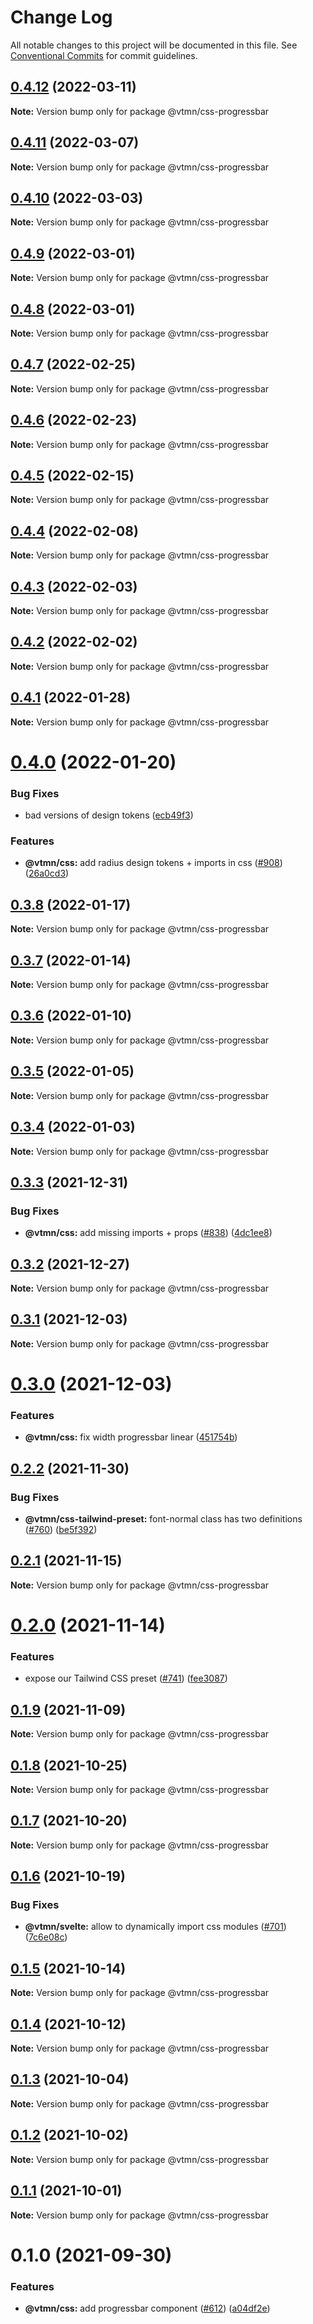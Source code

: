 # Change Log

All notable changes to this project will be documented in this file.
See [Conventional Commits](https://conventionalcommits.org) for commit guidelines.

## [0.4.12](https://github.com/Decathlon/vitamin-web/compare/@vtmn/css-progressbar@0.4.11...@vtmn/css-progressbar@0.4.12) (2022-03-11)

**Note:** Version bump only for package @vtmn/css-progressbar





## [0.4.11](https://github.com/Decathlon/vitamin-web/compare/@vtmn/css-progressbar@0.4.10...@vtmn/css-progressbar@0.4.11) (2022-03-07)

**Note:** Version bump only for package @vtmn/css-progressbar





## [0.4.10](https://github.com/Decathlon/vitamin-web/compare/@vtmn/css-progressbar@0.4.9...@vtmn/css-progressbar@0.4.10) (2022-03-03)

**Note:** Version bump only for package @vtmn/css-progressbar





## [0.4.9](https://github.com/Decathlon/vitamin-web/compare/@vtmn/css-progressbar@0.4.8...@vtmn/css-progressbar@0.4.9) (2022-03-01)

**Note:** Version bump only for package @vtmn/css-progressbar





## [0.4.8](https://github.com/Decathlon/vitamin-web/compare/@vtmn/css-progressbar@0.4.7...@vtmn/css-progressbar@0.4.8) (2022-03-01)

**Note:** Version bump only for package @vtmn/css-progressbar





## [0.4.7](https://github.com/Decathlon/vitamin-web/compare/@vtmn/css-progressbar@0.4.6...@vtmn/css-progressbar@0.4.7) (2022-02-25)

**Note:** Version bump only for package @vtmn/css-progressbar





## [0.4.6](https://github.com/Decathlon/vitamin-web/compare/@vtmn/css-progressbar@0.4.5...@vtmn/css-progressbar@0.4.6) (2022-02-23)

**Note:** Version bump only for package @vtmn/css-progressbar





## [0.4.5](https://github.com/Decathlon/vitamin-web/compare/@vtmn/css-progressbar@0.4.4...@vtmn/css-progressbar@0.4.5) (2022-02-15)

**Note:** Version bump only for package @vtmn/css-progressbar





## [0.4.4](https://github.com/Decathlon/vitamin-web/compare/@vtmn/css-progressbar@0.4.3...@vtmn/css-progressbar@0.4.4) (2022-02-08)

**Note:** Version bump only for package @vtmn/css-progressbar





## [0.4.3](https://github.com/Decathlon/vitamin-web/compare/@vtmn/css-progressbar@0.4.2...@vtmn/css-progressbar@0.4.3) (2022-02-03)

**Note:** Version bump only for package @vtmn/css-progressbar





## [0.4.2](https://github.com/Decathlon/vitamin-web/compare/@vtmn/css-progressbar@0.4.1...@vtmn/css-progressbar@0.4.2) (2022-02-02)

**Note:** Version bump only for package @vtmn/css-progressbar





## [0.4.1](https://github.com/Decathlon/vitamin-web/compare/@vtmn/css-progressbar@0.4.0...@vtmn/css-progressbar@0.4.1) (2022-01-28)

**Note:** Version bump only for package @vtmn/css-progressbar





# [0.4.0](https://github.com/Decathlon/vitamin-web/compare/@vtmn/css-progressbar@0.3.8...@vtmn/css-progressbar@0.4.0) (2022-01-20)


### Bug Fixes

* bad versions of design tokens ([ecb49f3](https://github.com/Decathlon/vitamin-web/commit/ecb49f3d1e672cb3ba78c23dc64fd899ea4a08c1))


### Features

* **@vtmn/css:** add radius design tokens + imports in css ([#908](https://github.com/Decathlon/vitamin-web/issues/908)) ([26a0cd3](https://github.com/Decathlon/vitamin-web/commit/26a0cd3809792e9ea127bfaa8aa66ed3bd276990))





## [0.3.8](https://github.com/Decathlon/vitamin-web/compare/@vtmn/css-progressbar@0.3.7...@vtmn/css-progressbar@0.3.8) (2022-01-17)

**Note:** Version bump only for package @vtmn/css-progressbar





## [0.3.7](https://github.com/Decathlon/vitamin-web/compare/@vtmn/css-progressbar@0.3.6...@vtmn/css-progressbar@0.3.7) (2022-01-14)

**Note:** Version bump only for package @vtmn/css-progressbar





## [0.3.6](https://github.com/Decathlon/vitamin-web/compare/@vtmn/css-progressbar@0.3.5...@vtmn/css-progressbar@0.3.6) (2022-01-10)

**Note:** Version bump only for package @vtmn/css-progressbar





## [0.3.5](https://github.com/Decathlon/vitamin-web/compare/@vtmn/css-progressbar@0.3.4...@vtmn/css-progressbar@0.3.5) (2022-01-05)

**Note:** Version bump only for package @vtmn/css-progressbar





## [0.3.4](https://github.com/Decathlon/vitamin-web/compare/@vtmn/css-progressbar@0.3.3...@vtmn/css-progressbar@0.3.4) (2022-01-03)

**Note:** Version bump only for package @vtmn/css-progressbar





## [0.3.3](https://github.com/Decathlon/vitamin-web/compare/@vtmn/css-progressbar@0.3.2...@vtmn/css-progressbar@0.3.3) (2021-12-31)


### Bug Fixes

* **@vtmn/css:** add missing imports + props ([#838](https://github.com/Decathlon/vitamin-web/issues/838)) ([4dc1ee8](https://github.com/Decathlon/vitamin-web/commit/4dc1ee8f9df153bbf97a2eb06ac1d7926bf7a010))





## [0.3.2](https://github.com/Decathlon/vitamin-web/compare/@vtmn/css-progressbar@0.3.1...@vtmn/css-progressbar@0.3.2) (2021-12-27)

**Note:** Version bump only for package @vtmn/css-progressbar





## [0.3.1](https://github.com/Decathlon/vitamin-web/compare/@vtmn/css-progressbar@0.3.0...@vtmn/css-progressbar@0.3.1) (2021-12-03)

**Note:** Version bump only for package @vtmn/css-progressbar





# [0.3.0](https://github.com/Decathlon/vitamin-web/compare/@vtmn/css-progressbar@0.2.2...@vtmn/css-progressbar@0.3.0) (2021-12-03)


### Features

* **@vtmn/css:** fix width progressbar linear ([451754b](https://github.com/Decathlon/vitamin-web/commit/451754b0d892e137fe476e5bdd7536386e296c0a))





## [0.2.2](https://github.com/Decathlon/vitamin-web/compare/@vtmn/css-progressbar@0.2.1...@vtmn/css-progressbar@0.2.2) (2021-11-30)


### Bug Fixes

* **@vtmn/css-tailwind-preset:** font-normal class has two definitions ([#760](https://github.com/Decathlon/vitamin-web/issues/760)) ([be5f392](https://github.com/Decathlon/vitamin-web/commit/be5f39296dfaa2deb89e84f2823e10108fb037a2))





## [0.2.1](https://github.com/Decathlon/vitamin-web/compare/@vtmn/css-progressbar@0.2.0...@vtmn/css-progressbar@0.2.1) (2021-11-15)

**Note:** Version bump only for package @vtmn/css-progressbar





# [0.2.0](https://github.com/Decathlon/vitamin-web/compare/@vtmn/css-progressbar@0.1.9...@vtmn/css-progressbar@0.2.0) (2021-11-14)


### Features

* expose our Tailwind CSS preset ([#741](https://github.com/Decathlon/vitamin-web/issues/741)) ([fee3087](https://github.com/Decathlon/vitamin-web/commit/fee308730bd4978fecdcfdf4bc3d8b9ef95e5739))





## [0.1.9](https://github.com/Decathlon/vitamin-web/compare/@vtmn/css-progressbar@0.1.8...@vtmn/css-progressbar@0.1.9) (2021-11-09)

**Note:** Version bump only for package @vtmn/css-progressbar





## [0.1.8](https://github.com/Decathlon/vitamin-web/compare/@vtmn/css-progressbar@0.1.7...@vtmn/css-progressbar@0.1.8) (2021-10-25)

**Note:** Version bump only for package @vtmn/css-progressbar





## [0.1.7](https://github.com/Decathlon/vitamin-web/compare/@vtmn/css-progressbar@0.1.6...@vtmn/css-progressbar@0.1.7) (2021-10-20)

**Note:** Version bump only for package @vtmn/css-progressbar





## [0.1.6](https://github.com/Decathlon/vitamin-web/compare/@vtmn/css-progressbar@0.1.5...@vtmn/css-progressbar@0.1.6) (2021-10-19)


### Bug Fixes

* **@vtmn/svelte:** allow to dynamically import css modules ([#701](https://github.com/Decathlon/vitamin-web/issues/701)) ([7c6e08c](https://github.com/Decathlon/vitamin-web/commit/7c6e08c4f76aa32fe92f91d7979df73796ff66e7))





## [0.1.5](https://github.com/Decathlon/vitamin-web/compare/@vtmn/css-progressbar@0.1.4...@vtmn/css-progressbar@0.1.5) (2021-10-14)

**Note:** Version bump only for package @vtmn/css-progressbar





## [0.1.4](https://github.com/Decathlon/vitamin-web/compare/@vtmn/css-progressbar@0.1.3...@vtmn/css-progressbar@0.1.4) (2021-10-12)

**Note:** Version bump only for package @vtmn/css-progressbar





## [0.1.3](https://github.com/Decathlon/vitamin-web/compare/@vtmn/css-progressbar@0.1.2...@vtmn/css-progressbar@0.1.3) (2021-10-04)

**Note:** Version bump only for package @vtmn/css-progressbar





## [0.1.2](https://github.com/Decathlon/vitamin-web/compare/@vtmn/css-progressbar@0.1.1...@vtmn/css-progressbar@0.1.2) (2021-10-02)

**Note:** Version bump only for package @vtmn/css-progressbar





## [0.1.1](https://github.com/Decathlon/vitamin-web/compare/@vtmn/css-progressbar@0.1.0...@vtmn/css-progressbar@0.1.1) (2021-10-01)

**Note:** Version bump only for package @vtmn/css-progressbar





# 0.1.0 (2021-09-30)


### Features

* **@vtmn/css:** add progressbar component ([#612](https://github.com/Decathlon/vitamin-web/issues/612)) ([a04df2e](https://github.com/Decathlon/vitamin-web/commit/a04df2e7b5badc7145a686ed6d0fb5ed80794468))
